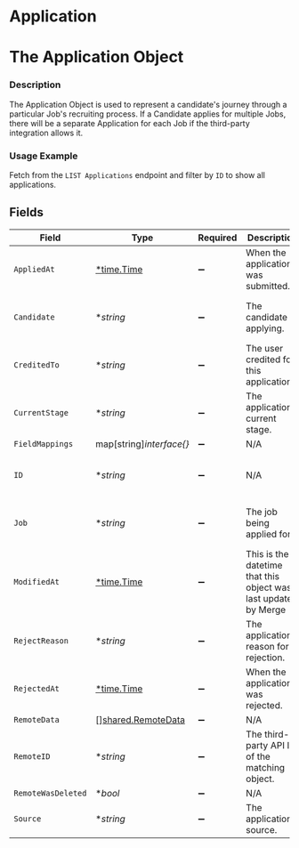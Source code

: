 # Application

# The Application Object
### Description
The Application Object is used to represent a candidate's journey through a particular Job's recruiting process. If a Candidate applies for multiple Jobs, there will be a separate Application for each Job if the third-party integration allows it.

### Usage Example
Fetch from the `LIST Applications` endpoint and filter by `ID` to show all applications.


## Fields

| Field                                                           | Type                                                            | Required                                                        | Description                                                     | Example                                                         |
| --------------------------------------------------------------- | --------------------------------------------------------------- | --------------------------------------------------------------- | --------------------------------------------------------------- | --------------------------------------------------------------- |
| `AppliedAt`                                                     | [*time.Time](https://pkg.go.dev/time#Time)                      | :heavy_minus_sign:                                              | When the application was submitted.                             | 2021-10-15T00:00:00Z                                            |
| `Candidate`                                                     | **string*                                                       | :heavy_minus_sign:                                              | The candidate applying.                                         | 2872ba14-4084-492b-be96-e5eee6fc33ef                            |
| `CreditedTo`                                                    | **string*                                                       | :heavy_minus_sign:                                              | The user credited for this application.                         | 58166795-8d68-4b30-9bfb-bfd402479484                            |
| `CurrentStage`                                                  | **string*                                                       | :heavy_minus_sign:                                              | The application's current stage.                                | d578dfdc-7b0a-4ab6-a2b0-4b40f20eb9ea                            |
| `FieldMappings`                                                 | map[string]*interface{}*                                        | :heavy_minus_sign:                                              | N/A                                                             | [object Object]                                                 |
| `ID`                                                            | **string*                                                       | :heavy_minus_sign:                                              | N/A                                                             | 92e8a369-fffe-430d-b93a-f7e8a16563f1                            |
| `Job`                                                           | **string*                                                       | :heavy_minus_sign:                                              | The job being applied for.                                      | 52bf9b5e-0beb-4f6f-8a72-cd4dca7ca633                            |
| `ModifiedAt`                                                    | [*time.Time](https://pkg.go.dev/time#Time)                      | :heavy_minus_sign:                                              | This is the datetime that this object was last updated by Merge | 2021-10-16T00:00:00Z                                            |
| `RejectReason`                                                  | **string*                                                       | :heavy_minus_sign:                                              | The application's reason for rejection.                         | 59b25f2b-da02-40f5-9656-9fa0db555784                            |
| `RejectedAt`                                                    | [*time.Time](https://pkg.go.dev/time#Time)                      | :heavy_minus_sign:                                              | When the application was rejected.                              | 2021-11-15T00:00:00Z                                            |
| `RemoteData`                                                    | [][shared.RemoteData](../../models/shared/remotedata.md)        | :heavy_minus_sign:                                              | N/A                                                             | [object Object]                                                 |
| `RemoteID`                                                      | **string*                                                       | :heavy_minus_sign:                                              | The third-party API ID of the matching object.                  | 98796                                                           |
| `RemoteWasDeleted`                                              | **bool*                                                         | :heavy_minus_sign:                                              | N/A                                                             |                                                                 |
| `Source`                                                        | **string*                                                       | :heavy_minus_sign:                                              | The application's source.                                       | Campus recruiting event                                         |